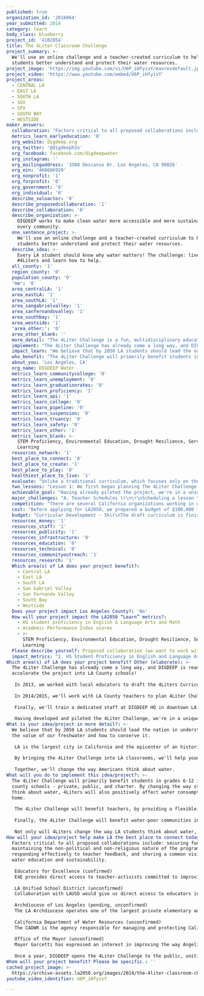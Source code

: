 ```yaml
---
published: true
organization_id: '2016064'
year_submitted: 2014
category: learn
body_class: blueberry
project_id: '4102054'
title: The 4Liter Classroom Challenge
project_summary: >-
  We'll use an online challenge and a teacher-created curriculum to help LA
  students better understand and protect their water resources.
project_image: 'https://img.youtube.com/vi/U6P_iHfyivY/maxresdefault.jpg'
project_video: 'https://www.youtube.com/embed/U6P_iHfyivY'
project_areas:
  - CENTRAL LA
  - EAST LA
  - SOUTH LA
  - SGV
  - SFV
  - SOUTH BAY
  - WESTSIDE
maker_answers:
  collaboration: "Factors critical to all proposed collaborations include: securing funding, maintaining the non-political and non-religious nature of the program, responding effectively to teacher feedback, and sharing a common vision for water education and sustainability. \r\n\r\nEducators for Excellence (confirmed) \r\nE4E provides direct access to teacher-activists committed to improving LA education. Though they focus primarily on policy issues, E4E also promotes issue-area learning. We have worked together in the past.\r\n\r\nLA Unified School District (unconfirmed) \r\nCollaboration with LAUSD would give us direct access to educators in over 1200 schools and a seal of approval to ease adoption. This collaboration is by no means necessary for the success of 4Liters, but we think it's a smart step. LAUSD Associate Superintendent Al Cortes and Health Education Programs Coordinator Lori Vollandt have expressed interest in the program. \r\n\r\nArchdiocese of Los Angeles (pending, unconfirmed)\r\nThe LA Archdiocese operates one of the largest private elementary and middle-school systems in LA County. Collaboration with the Archdiocese would give us direct access to educators and a seal of approval to ease adoption. We are in talks with their Director, Msgr. Pilato.\r\n\r\nCalifornia Department of Water Resources (unconfirmed)\r\nThe CADWR is the agency responsible for managing and protecting California's water. They have direct links to educators, policy-makers, and funders that could benefit the program. The CADWR also has a direct interest in changing Californian water attitudes.\r\n\r\nOffice of the Mayor (unconfirmed) \r\nMayor Garcetti has expressed an interest in improving the way Angelinos care for their resources. Collaboration with the Mayor's office would provide public visibility for the project and open the door to funding from LA institutions.\r\n\r\nOnce a year, DIGDEEP opens the 4Liter Challenge to the public, uniting organizations like Take Part, One.org, Hurley H2O, and teams from major corporations, faith communities, and college campuses. All of these partners are confirmed, and their participation provides national exposure to new teachers."
  metrics_learn_earlyeducation: '0'
  org_website: digdeep.org
  org_twitter: '@digdeeph2o'
  org_facebook: facebook.com/digdeepwater
  org_instagram: ''
  org_mailingaddress: '3308 Descanso Dr. Los Angeles, CA 90026'
  org_ein: '460686920'
  org_nonprofit: '1'
  org_forprofit: '0'
  org_government: '0'
  org_individual: '0'
  describe_soloactor: '0'
  describe_proposedcollaboration: '1'
  describe_collaboration: '0'
  describe_organization: >-
    DIGDEEP works to make clean water more accessible and more sustainable in
    every community. 
  one_sentence_project: >-
    We'll use an online challenge and a teacher-created curriculum to help LA
    students better understand and protect their water resources.
  describe_idea: >-
    Every LA student should know why water matters! The challenge: live on
    #4Liters and learn how to help. 
  all_county: '1'
  region_county: '0'
  population_county: '0'
  'no': '0'
  area_centralLA: '1'
  area_eastLA: '1'
  area_southLA: '1'
  area_sangabrielvalley: '1'
  area_sanfernandovalley: '1'
  area_southbay: '1'
  area_westside: '1'
  'area_other:': '0'
  area_other_blank: ''
  more_detail: "The 4Liter Challenge is a fun, multidisciplinary education platform designed by Southern California teachers around a key global issue: water. \r\n\r\nIt's part online challenge, daring students to limit their water use to just 4 liters a day, and helping them share moments from that experience online. It's part interactive curriculum, bringing the Challenge into the classroom and helping students tackle issues like consumption, conservation, and human rights. \r\n\r\n4Liters is flexible, social, and Common Core-aligned. Each lesson can be taught with or without a computer. With Los Angeles County in the middle of a severe drought, there's no better time to learn why water matters and what we can do to protect it!"
  implement: "The 4Liter Challenge has already come a long way, and DIGDEEP is ready to accelerate the project into LA County schools!\r\n\r\nIn 2013, we worked with local educators to draft the 4Liters Curriculum, which has been given a foreword by Catarina de Albuquerque, the UN Special Rapporteur on the Human Right to Water and Sanitation. Then we piloted the 4Liter Challenge in two LA classrooms. \r\n\r\nIn 2014/2015, we'll work with LA County teachers to plan 4Liter Challenges in their classrooms. We'll design and mail program-funded kits to educators, and we'll visit local schools with a custom pop-up exhibit. We'll also reach out to student participants and their teachers through our social media channels and a traditional email campaign. \r\n\r\nFinally, we'll train a dedicated staff at DIGDEEP HQ in downtown LA. They'll maintain and improve our online tool (at 4liters.org/teach), work with educators to streamline implementation, visit local and national conferences, grow partnerships, and develop new resources like lessons, videos, and infographics.\r\n\r\nHaving developed and piloted the 4Liter Challenge, we're in a unique position to scale quickly!"
  impact_learn: "We believe that by 2050 LA students should lead the nation in understanding the value of our freshwater and how to conserve it. \r\n\r\nLA is the largest city in California and the epicenter of an historic drought. But LA is also a national leader in conservation, technology, media, and entertainment.\r\n\r\nBy bringing the 4Liter Challenge into LA classrooms, we'll help young Angelinos stop taking water for granted. We'll make water - as a nexus of science, economics, and well-being - a focus of public and private education. We'll prepare LA to deal with future water challenges while building support for populations without reliable water access. \r\n\r\nTogether, we'll change the way Americans think about water. "
  who_benefit: "The 4Liter Challenge will primarily benefit students in grades 6-12 in LA county schools - private, public, and charter. By changing the way students think about water, 4Liters will also positively affect water consumption at home.\r\n\r\nThe 4Liter Challenge will benefit teachers, by providing a flexible, easy-to-use tool that meets new Common-Core standards.\r\n\r\nFinally, the 4Liter Challenge will benefit water-poor communities in the US and abroad. Just like a runner uses a marathon to fight breast cancer, 4Liters classrooms can choose to use their Challenge to raise funds for water access projects. Many of these funds will stay right here in the US, where DIGDEEP is the only global water non-profit working in affected communities. \r\n\r\nNot only will 4Liters change the way LA students think about water, it will make a real impact in communities the world over."
  about_you: 'Los Angeles, CA'
  org_name: DIGDEEP Water
  metrics_learn_communitycollege: '0'
  metrics_learn_unemployment: '0'
  metrics_learn_graduationrates: '0'
  metrics_learn_proficiency: '1'
  metrics_learn_api: '1'
  metrics_learn_college: '0'
  metrics_learn_pipeline: '0'
  metrics_learn_suspension: '0'
  metrics_learn_truancy: '0'
  metrics_learn_safety: '0'
  metrics_learn_other: '1'
  metrics_learn_blank: >-
    STEM Proficiency, Environmental Education, Drought Resilience, Service
    Learning 
  resources_network: '1'
  best_place_to_connect: '0'
  best_place_to_create: '1'
  best_place_to_play: '0'
  healthiest_place_to_live: '1'
  evaluate: "Unlike a traditional curriculum, which focuses only on the number of participants, the 4Liter Challenge benefits from an online campaign that provides advanced metrics, both quantitative and qualitative. \r\n\r\nQuantitative evaluation will include: \r\n\r\na. number of participating classrooms and students, broken down by age and academic discipline\r\nb. number of \"moments\" generated by each student during their 4Liter Challenge (videos, pictures, text)\r\nc. website engagement rates, click rates, and interactions between users on the platform\r\nd. teacher evaluations of the program via survey\r\n\r\nQualitative evaluation will include:\r\n\r\na. analysis of user-generated media for key concepts\r\nb. informal feedback from educators\r\n\r\nFinally, we will measure the funds raised by participants during their 4Liter Challenges, and the number of people served by water access projects funded by those gifts. Because 4Liters is primarily an academic campaign, however, we consider this metric last."
  two_lessons: "Lesson 1: We first began planning The 4Liter Challenge when a board member said, \"water poverty is terrible, and I want to end it, but why should this matter to me?\" We were surprised to learn that someone so supportive of our work could still feel so disconnected. \r\n\r\nAmericans have a hard time conserving water and empathizing with the water-poor. That's because we take water for granted. The average American uses over 400 liters of water a day for basic things like cooking, cleaning, drinking, and bathing. Imagine how powerful using only four liters of water a day would be!\r\n\r\n\r\nLesson 2: Most home water in LA is supplied by the Colorado River, which Angelinos share with six other states and nearly 40 million people - more than 1-in-10 Americans. Scientists estimate that by 2060 (right after 2050!), we'll run an annual defect in the river the same size as the total water consumption of LA.\r\n\r\nWe need to change the way we think about water and quick. Measures we've already tried - like mandatory restrictions and water-saving tips - haven't worked. \r\n\r\nWe've found that even after learning statistics like this one, people are more likely to change their behavior only when they've been empowered to understand just how precious water is to them."
  achievable_goal: "Having already piloted the project, we're in a unique position to scale The 4Liter Challenge right away!\r\n\r\nOur achievements thus far represent over two years of work: \r\n\r\nDraft curriculum (14 lessons) \r\nDraft teacher guide  \r\nOnline portal\r\nCommon-Core alignment\r\nForeword from UN Water and Sanitation Chief\r\nPilot classroom testing in LA (2)\r\nPartnerships with organizations \r\nCampaign video\r\n\r\nHaving the tools we need to begin the program means we're way ahead of the game. What we need now are the finances and manpower to reach out to teachers and to support them as they implement the Challenge. \r\n\r\nWe'll begin the next twelve months of growth by touring LA County schools, starting with the 60 classrooms who have been involved with 4Liters to date. We'll use online and email campaigns to magnify that reach."
  major_challenges: "A. Teacher Schedules \r\n\r\nScheduling a lesson that isn't part of the required curriculum is always a challenge, in both private and public schools. Teachers are faced with complicated standards, limited time, and testing requirements. \r\n\r\nIn order to address this challenge we did three things: \r\n\r\n1. We used LA-based educators to plan a curriculum that would work for them. They came from a variety of institutions and disciplinary backgrounds. \r\n\r\n2. We planned lessons that were cross-disciplinary, and organized them by theme. This way, educators can pick just a few of the 14 available lessons based on their class focus and the amount of time they have.\r\n\r\n3.  Finally, we aligned the curriculum to the Common-Core. Since Common Core standards are new, 4Liters is actually a tool to help implement them. A science teacher incorporating Reading and Writing standards for the first time, for example, can use 4Liters to make this easier.\r\n\r\n\r\nB. Diversity in Achievement and Access to Technology\r\n\r\nUnfortunately not all educational environments are created equal. In addition to providing flexibility for 6-12 grade classrooms, we wanted to make 4Liters adaptable to classrooms with varying degrees of academic achievement and access to technology. \r\n\r\nEach lesson can be taught without a computer. Digital lessons always have an analog counterpart. If students don't have a computer or smartphone to document their 4Liter Challenge, the lesson plan provides creative ways for teachers to achieve a similar result offline. \r\n\r\nFinally, the teacher guide provides a list of suggestions of how each lesson can be adapted to a learning environment without compromising the basic learning outcomes or the Common Core-alignment. \r\n\r\n\r\nWe know we'll have to work hard to overcome these two challenges. As with all of our projects, we'll rely on fostering a positive and tolerant working environment, focusing on human beings, and providing program staff with the flexibility to make quick decisions."
  competition: "There are several California organizations working in water awareness and education. The closest to The 4Liter Challenge is Project WET, a program of the Water Education Foundation based in Sacramento. \r\n\r\nProject WET is primarily a publisher of materials and lesson-plans on water conservation and hydrology. The program also runs educator workshops and manages a national website with electronic and print resources. \r\n\r\nAwareness-based programs like Project WET are important tools, especially in early elementary learning. But The 4Liter Challenge remains the only educational tool to use experiential learning and an online social network. \r\n\r\nThe challenge - \"live on 4liters of water a day and document your experience\" - helps attract millennial students and makes the issue real for young people who often take water for granted. The goal of 4Liters is not just to increase water conservation literacy, but to change the way young people think and behave, while educating them on a broader international issue. \r\n\r\nPlease note that The Water Education Foundation is a supporter and collaborator on the national 4Liters campaign, which takes place in October."
  cost: "Before applying for LA2050, we prepared a budget of $100,000 for the first year of the 4Liter Challenge. Because we hope that the program will be ongoing, however, we have already started searching for the funds to maintain and improve the project beyond year one. \r\n\r\nCommitted financial support includes Ford Motor Company with a $5,000 grant. We're seeing additional financial support including a $25,000 grant from Ford Foundation, a $20,000 grant from The California Community Foundation and a $20,000 grant from The California Endowment."
  budget: "Curricular Development - 5k\r\nThe draft curriculum is finished. This amount would enable: new lesson development, honorariums for collaborators and authors, printing, meetings, classroom testing, graphic design.\r\n\r\nEmail Lists - 18k\r\nAccess to teacher and administrator emails for targeted classrooms 6-12 grade nationwide, with a focus on LA County. \r\n\r\nOutreach - 17k\r\nMultimedia production, social marketing, live chats via Skype for the Classroom, marketing/PR management, AdWords, preparation and mailing of physical \"4Liters Kits\" to teachers.\r\n\r\nConference Attendance - 8k\r\nConferences would include Google Human Rights Conference and regional education conferences and symposia. \r\n\r\nPop-Up and School Tour - 15k\r\nDesign and build of an interactive educational installation that can be set up in participating schools or at events explaining the Challenge, presenting facts and figures, giving students ideas of how to complete the challenge, and boosting sign-ups. The pop-up will be used to tour schools and as a prize to incentivize student participation. \r\n\r\n4Liters Education Staff - 35k\r\nA dedicated staff member with an education background to work exclusively with educators.\r\n\r\nWeb Tool Maintenance - 2k\r\nThe web tool was built and is maintained by DIGDEEP, with a focus on the existing national 4Liters campaign every fall. These funds would enable maintenance and improvement for educator use specifically."
  resources_money: '1'
  resources_staff: '1'
  resources_publicity: '1'
  resources_infrastructure: '0'
  resources_education: '0'
  resources_technical: '0'
  resources_communityoutreach: '1'
  resources_research: '1'
  Which area(s) of LA does your project benefit?:
    - Central LA
    - East LA
    - South LA
    - San Gabriel Valley
    - San Fernando Valley
    - South Bay
    - Westside
  Does your project impact Los Angeles County?: 'No'
  How will your project impact the LA2050 “Learn” metrics?:
    - HS student proficiency in English & Language Arts and Math
    - Academic Performance Index scores
    - >-
      STEM Proficiency, Environmental Education, Drought Resilience, Service
      Learning 
  Please describe yourself: Proposed collaboration (we want to work with partners!)
  impact_metrics: "1. HS Student Proficiency in English and Language Arts and Math: \r\nBy 2050, all LA students should enjoy English proficiency - a key preparation for professional life. The 4Liter Challenge curriculum is Common Core-aligned, and most lessons meet one or more CCR anchor standards in Reading, Writing and Speaking/Listening. 4Liters is an excellent way to incorporate these new standards into non-English classrooms.  \r\n\r\n2. Academic Performance Index Scores: \r\nExperiential and cross-disciplinary learning improve educational performance across State and Federal indicators. \"The education community has long recognized the benefits of experiential learning. A range of academics have pointed out that one of the most effective ways to teach concepts is through active learning strategies.\" (Krain and Shadle, 2006) 4Liters was built by LA educators as a tool for experiential learning they could trust.\r\n\r\nOTHER\r\n\r\n3. STEM Proficiency: \r\nSTEM is a critically under-served educational discipline in LA, especially for girls. The 4Liter Challenge incorporates key elements of STEM like environmental science. \r\n\r\n4. Environmental Education: \r\nCA is home to one of the world's richest diversities in plant and animal life, and is more geographically varied than many foreign countries. The 4Liter Challenge is designed to teach LA students the role of water as a critical nexus between human development, plant and animal welfare, environmental sustainability, and economic growth.\r\n\r\n5. Drought Resilience: \r\nCalifornia is in the midst of an historic drought. Mandatory water rationing and basic awareness campaigns won't be enough to address this problem in the long term. The 4Liter Challenge helps LA students think differently about their water, affecting their use of water in both the home and the workplace. \r\n\r\n6. Service learning: \r\nToday, nearly one in seven people lack access to a safe source of clean water - many right here in the US. Most LA students, however, will go their whole lives without meeting one of them. The 4Liter Challenge helps bridge this gap. By choosing to experience water poverty for a short time in a classroom setting, students have a real impact on both their lives and the lives of others."
Which area(s) of LA does your project benefit? Other (elaborate): >-
  The 4Liter Challenge has already come a long way, and DIGDEEP is ready to
  accelerate the project into LA County schools!
   
   In 2013, we worked with local educators to draft the 4Liters Curriculum, which has been given a foreword by Catarina de Albuquerque, the UN Special Rapporteur on the Human Right to Water and Sanitation. Then we piloted the 4Liter Challenge in two LA classrooms. 
   
   In 2014/2015, we'll work with LA County teachers to plan 4Liter Challenges in their classrooms. We'll design and mail program-funded kits to educators, and we'll visit local schools with a custom pop-up exhibit. We'll also reach out to student participants and their teachers through our social media channels and a traditional email campaign. 
   
   Finally, we'll train a dedicated staff at DIGDEEP HQ in downtown LA. They'll maintain and improve our online tool (at 4liters.org/teach), work with educators to streamline implementation, visit local and national conferences, grow partnerships, and develop new resources like lessons, videos, and infographics.
   
   Having developed and piloted the 4Liter Challenge, we're in a unique position to scale quickly!
What is your idea/project in more detail?: >-
  We believe that by 2050 LA students should lead the nation in understanding
  the value of our freshwater and how to conserve it. 
   
   LA is the largest city in California and the epicenter of an historic drought. But LA is also a national leader in conservation, technology, media, and entertainment.
   
   By bringing the 4Liter Challenge into LA classrooms, we'll help young Angelinos stop taking water for granted. We'll make water - as a nexus of science, economics, and well-being - a focus of public and private education. We'll prepare LA to deal with future water challenges while building support for populations without reliable water access. 
   
   Together, we'll change the way Americans think about water.
What will you do to implement this idea/project?: >-
  The 4Liter Challenge will primarily benefit students in grades 6-12 in LA
  county schools - private, public, and charter. By changing the way students
  think about water, 4Liters will also positively affect water consumption at
  home.
   
   The 4Liter Challenge will benefit teachers, by providing a flexible, easy-to-use tool that meets new Common-Core standards.
   
   Finally, the 4Liter Challenge will benefit water-poor communities in the US and abroad. Just like a runner uses a marathon to fight breast cancer, 4Liters classrooms can choose to use their Challenge to raise funds for water access projects. Many of these funds will stay right here in the US, where DIGDEEP is the only global water non-profit working in affected communities. 
   
   Not only will 4Liters change the way LA students think about water, it will make a real impact in communities the world over.
How will your idea/project help make LA the best place to connect today? In LA2050?: >-
  Factors critical to all proposed collaborations include: securing funding,
  maintaining the non-political and non-religious nature of the program,
  responding effectively to teacher feedback, and sharing a common vision for
  water education and sustainability. 
   
   Educators for Excellence (confirmed) 
   E4E provides direct access to teacher-activists committed to improving LA education. Though they focus primarily on policy issues, E4E also promotes issue-area learning. We have worked together in the past.
   
   LA Unified School District (unconfirmed) 
   Collaboration with LAUSD would give us direct access to educators in over 1200 schools and a seal of approval to ease adoption. This collaboration is by no means necessary for the success of 4Liters, but we think it's a smart step. LAUSD Associate Superintendent Al Cortes and Health Education Programs Coordinator Lori Vollandt have expressed interest in the program. 
   
   Archdiocese of Los Angeles (pending, unconfirmed)
   The LA Archdiocese operates one of the largest private elementary and middle-school systems in LA County. Collaboration with the Archdiocese would give us direct access to educators and a seal of approval to ease adoption. We are in talks with their Director, Msgr. Pilato.
   
   California Department of Water Resources (unconfirmed)
   The CADWR is the agency responsible for managing and protecting California's water. They have direct links to educators, policy-makers, and funders that could benefit the program. The CADWR also has a direct interest in changing Californian water attitudes.
   
   Office of the Mayor (unconfirmed) 
   Mayor Garcetti has expressed an interest in improving the way Angelinos care for their resources. Collaboration with the Mayor's office would provide public visibility for the project and open the door to funding from LA institutions.
   
   Once a year, DIGDEEP opens the 4Liter Challenge to the public, uniting organizations like Take Part, One.org, Hurley H2O, and teams from major corporations, faith communities, and college campuses. All of these partners are confirmed, and their participation provides national exposure to new teachers.
Whom will your project benefit? Please be specific.: ''
cached_project_image: >-
  https://archive-assets.la2050.org/images/2014/the-4liter-classroom-challenge/img.youtube.com/vi/U6P_iHfyivY/maxresdefault.jpg
youtube_video_identifier: U6P_iHfyivY

---
```

